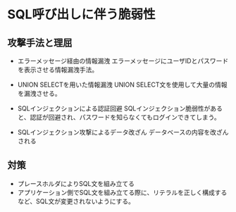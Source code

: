 # SQL呼び出しに伴う脆弱性

 ## 攻撃手法と理屈
 - エラーメッセージ経由の情報漏洩
エラーメッセージにユーザIDとパスワードを表示させる情報漏洩手法。

 - UNION SELECTを用いた情報漏洩
UNION SELECT文を使用して大量の情報を漏洩させる。

 - SQLインジェクションによる認証回避
SQLインジェクション脆弱性があると、認証が回避され、パスワードを知らなくてもログインできてしまう。

 - SQLインジェクション攻撃によるデータ改ざん
データベースの内容を改ざんされる

 ## 対策
 - プレースホルダによりSQL文を組み立てる
 - アプリケーション側でSQL文を組み立てる際に、リテラルを正しく構成するなど、SQL文が変更されないようにする。
